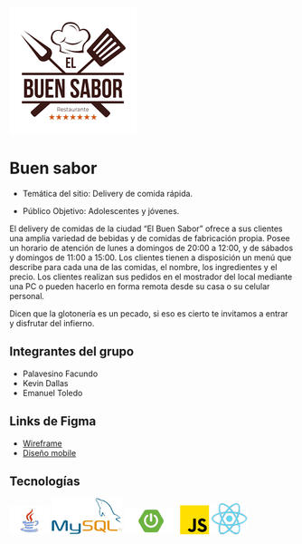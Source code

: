 ![](https://github.com/Palavesino/Curso-Egg/blob/master/logo.png?raw=true)

# Buen sabor
- Temática del sitio: Delivery de comida rápida.

- Público Objetivo: Adolescentes y jóvenes.

El delivery de comidas de la ciudad “El Buen Sabor” ofrece a sus clientes una amplia variedad de bebidas y de comidas de fabricación propia. Posee un horario de atención de lunes a domingos de 20:00 a 12:00, y de sábados y domingos de 11:00 a 15:00. Los clientes tienen a disposición un menú que describe para cada una de las comidas, el nombre, los ingredientes y el precio. Los clientes realizan sus pedidos en el mostrador del local mediante una PC o pueden hacerlo en forma remota desde su casa o su celular personal.

Dicen que la glotonería es un pecado, si eso es cierto te invitamos a entrar y disfrutar del infierno.

## Integrantes del grupo

- Palavesino Facundo
- Kevin Dallas
- Emanuel Toledo

## Links de Figma  

- [Wireframe](https://www.figma.com/file/6mYNITqJrCvFjz5QXaYxal/El-Buen-Sabor?node-id=0-1&t=DpR56qB2K5XJi0m1-0)
- [Diseño mobile](https://www.figma.com/file/CdORhoybAZL8KW4YfS7RN4/Untitled?node-id=0%3A1&t=80neyMDHp0bSpmur-1)

## Tecnologías
[![](https://github.com/Palavesino/Curso-Egg/blob/master/java2.png?raw=true)](https://www.java.com/es/)
[![](https://github.com/Palavesino/Curso-Egg/blob/master/mysql.png?raw=true)](https://www.mysql.com/)
[![](https://github.com/Palavesino/Curso-Egg/blob/master/Spring_boot.png?raw=true)](https://spring.io/)
[![](https://github.com/Palavesino/Curso-Egg/blob/master/js%20ultimate%2010.jpg?raw=true)](https://developer.mozilla.org/es/docs/Web/JavaScript)
[![](https://github.com/Palavesino/Curso-Egg/blob/master/react.png?raw=true)](https://es.reactjs.org/)
